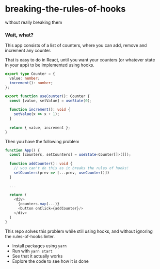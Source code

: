 # breaking-the-rules-of-hooks
without really breaking them

### Wait, what?

This app consists of a list of counters,
where you can add, remove and increment any counter.

That is easy to do in React,
until you want your counters
(or whatever state in your app)
to be implemented using hooks.

```typescript jsx
export type Counter = {
  value: number;
  increment(): number;
};

export function useCounter(): Counter {
  const [value, setValue] = useState(0);
  
  function increment(): void {
    setValue(x => x + 1);
  }
  
  return { value, increment };
}
```

Then you have the following problem

```typescript jsx
function App() {
  const [counters, setCounters] = useState<Counter[]>([]);
  
  function addCounter(): void {
    // you can't do this as it breaks the rules of hooks!
    setCounters(prev => [...prev, useCounter()])    
  }

  ...
  
  return (
    <div>
      {counters.map(...)}
      <button onClick={addCounter}/>
    </div>
  )
}
```

This repo solves this problem while still using hooks,
and without ignoring the rules-of-hooks linter.

- Install packages using `yarn`
- Run with `yarn start`
- See that it actually works
- Explore the code to see how it is done